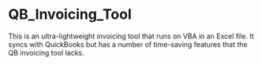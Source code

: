 # QB_Invoicing_Tool
This is an ultra-lightweight invoicing tool that runs on VBA in an Excel file.  It syncs with QuickBooks but has a number of time-saving features that the QB invoicing tool lacks.
